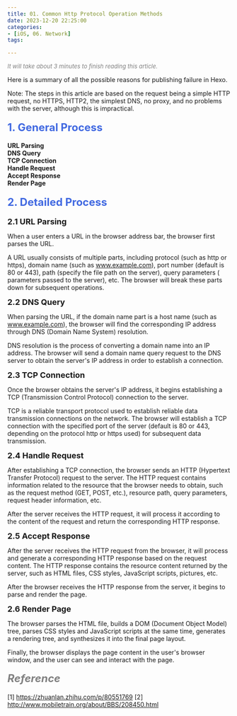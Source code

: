 ```yaml
---
title: 01. Common Http Protocol Operation Methods
date: 2023-12-20 22:25:00
categories: 
- [iOS, 06. Network]
tags:

---
```



<font color=gray size=2>*It will take about 3 minutes to finish reading this article.*</font>

Here is a summary of all the possible reasons for publishing failure in Hexo.

Note: The steps in this article are based on the request being a simple HTTP request, no HTTPS, HTTP2, the simplest DNS, no proxy, and no problems with the server, although this is impractical.

#### <font size=5 color=#4169E1>1. General Process</font> 

**URL Parsing**         
**DNS Query**       
**TCP Connection**    
**Handle Request**      
**Accept Response**     
**Render Page**     

#### <font size=5 color=#4169E1>2. Detailed Process</font> 

<font size=4>**2.1 URL Parsing**</font>  

When a user enters a URL in the browser address bar, the browser first parses the URL.

A URL usually consists of multiple parts, including protocol (such as http or https), domain name (such as www.example.com), port number (default is 80 or 443), path (specify the file path on the server), query parameters ( parameters passed to the server), etc. The browser will break these parts down for subsequent operations.

<font size=4>**2.2 DNS Query**</font>  

When parsing the URL, if the domain name part is a host name (such as www.example.com), the browser will find the corresponding IP address through DNS (Domain Name System) resolution. 

DNS resolution is the process of converting a domain name into an IP address. The browser will send a domain name query request to the DNS server to obtain the server's IP address in order to establish a connection.

<font size=4>**2.3 TCP Connection**</font>  

Once the browser obtains the server's IP address, it begins establishing a TCP (Transmission Control Protocol) connection to the server. 

TCP is a reliable transport protocol used to establish reliable data transmission connections on the network. The browser will establish a TCP connection with the specified port of the server (default is 80 or 443, depending on the protocol http or https used) for subsequent data transmission.


<font size=4>**2.4 Handle Request**</font>  

After establishing a TCP connection, the browser sends an HTTP (Hypertext Transfer Protocol) request to the server. The HTTP request contains information related to the resource that the browser needs to obtain, such as the request method (GET, POST, etc.), resource path, query parameters, request header information, etc.

After the server receives the HTTP request, it will process it according to the content of the request and return the corresponding HTTP response.

<font size=4>**2.5 Accept Response**</font> 

After the server receives the HTTP request from the browser, it will process and generate a corresponding HTTP response based on the request content. The HTTP response contains the resource content returned by the server, such as HTML files, CSS styles, JavaScript scripts, pictures, etc.

After the browser receives the HTTP response from the server, it begins to parse and render the page.


<font size=4>**2.6 Render Page**</font> 

The browser parses the HTML file, builds a DOM (Document Object Model) tree, parses CSS styles and JavaScript scripts at the same time, generates a rendering tree, and synthesizes it into the final page layout.

Finally, the browser displays the page content in the user's browser window, and the user can see and interact with the page.


#### <font size=5 color=gray>*Reference*</font>
[1] https://zhuanlan.zhihu.com/p/80551769
[2] http://www.mobiletrain.org/about/BBS/208450.html
